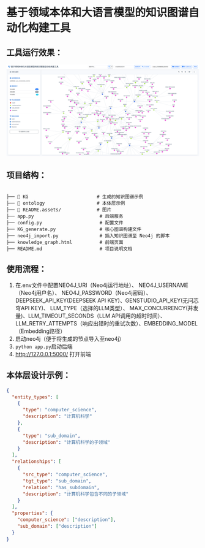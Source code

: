 # 基于领域本体和大语言模型的知识图谱自动化构建工具

## 工具运行效果：

![运行图](README.assets/运行图.png)

## 项目结构：

<pre><code>
├── 📁 KG                         # 生成的知识图谱示例
├── 📁 ontology                   # 本体层示例
├── 📁 README.assets/             # 图片
├── app.py                        # 后端服务
├── config.py                     # 配置文件
├── KG_generate.py                # 核心图谱构建文件
├── neo4j_import.py               # 插入知识图谱至 Neo4j 的脚本
├── knowledge_graph.html          # 前端页面
├── README.md                     # 项目说明文档
</code></pre>

## 使用流程：

1. 在.env文件中配置NEO4J_URI（Neo4j运行地址）、 NEO4J_USERNAME（Neo4j用户名）、 NEO4J_PASSWORD（Neo4j密码）、DEEPSEEK_API_KEY(DEEPSEEK API KEY)、GENSTUDIO_API_KEY(无问芯穹API KEY)、 LLM_TYPE（选择的LLM类型）、 MAX_CONCURRENCY(并发量)、LLM_TIMEOUT_SECONDS（LLM API调用的超时时间）、LLM_RETRY_ATTEMPTS（响应出错时的重试次数）、EMBEDDING_MODEL（Embedding路径）
2. 启动neo4j（便于将生成的节点导入至neo4j）
3. ```python app.py```启动后端
4. http://127.0.0.1:5000/ 打开前端

## 本体层设计示例：
```json
{
  "entity_types": [
    {
      "type": "computer_science",
      "description": "计算机科学"
    },
    {
      "type": "sub_domain",
      "description": "计算机科学的子领域"
    }
  ],
  "relationships": [
    {
      "src_type": "computer_science",
      "tgt_type": "sub_domain",
      "relation": "has_subdomain",
      "description": "计算机科学包含不同的子领域"
    }
  ],
  "properties": {
    "computer_science": ["description"],
    "sub_domain": ["description"]
  }
}


```

